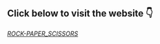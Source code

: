 <h2>Click below to visit the website 👇</h2>
<a href ="https://ro-yeee.github.io/rock-paper-scissors/"><em>ROCK-PAPER_SCISSORS</em></a>
